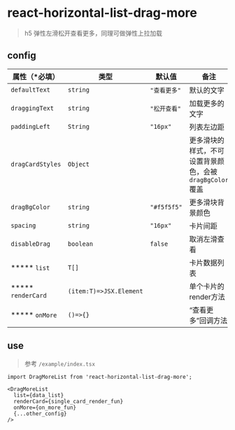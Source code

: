 # react-horizontal-list-drag-more
>  h5 弹性左滑松开查看更多，同理可做弹性上拉加载

## config

| 属性（*必填）        | 类型                      | 默认值         | 备注                                                       |
| -------------------- | ------------------------- | -------------- | ---------------------------------------------------------- |
| ``defaultText``      | ``string``                | ``"查看更多"`` | 默认的文字                                                 |
| ``draggingText``     | ``string``                | ``"松开查看"`` | 加载更多的文字                                             |
| ``paddingLeft``      | ``String``                | ``"16px"``     | 列表左边距                                                 |
| ``dragCardStyles``   | ``Object``                |                | 更多滑块的样式，不可设置背景颜色，会被``dragBgColor`` 覆盖 |
| ``dragBgColor``      | ``string``                | ``"#f5f5f5"``  | 更多滑块背景颜色                                           |
| ``spacing``          | ``string``                | ``"16px"``     | 卡片间距                                                   |
| ``disableDrag``      | ``boolean``               | ``false``      | 取消左滑查看                                               |
| ***** ``list``       | ``T[]``                   |                | 卡片数据列表                                               |
| ***** ``renderCard`` | ``(item:T)=>JSX.Element`` |                | 单个卡片的render方法                                       |
| ***** ``onMore``     | ``()=>{}``                |                | “查看更多”回调方法                                         |


## use

> 参考 ``/example/index.tsx``

```tsx
import DragMoreList from 'react-horizontal-list-drag-more';

<DragMoreList
  list={data_list}
  renderCard={single_card_render_fun}
  onMore={on_more_fun}
  {...other_config}
/>
```